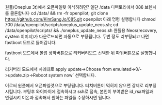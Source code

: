 원플(Oneplus 3t)에서 오픈파일럿 이식하려면?
일단 /data 디렉토리에서 088 브렌치를 클론합니다
cd /data/ && rm -fr openpilot; git clone https://github.com/KimSangJo/085.git openpilot
아래 명령 실행합니다
chmod 700 /data/openpilot/scripts/oneplus_update_neos.sh;
cd /data/openpilot/scripts/ && ./oneplus_update_neos.sh
원플용 Neos(recovery, system 이미지)가 다운로드되면 자동으로 부팅됩니다. 두번 정도 리부팅되고 나면 fastboot 모드로 들어갑니다.

fastboot 모드에서 볼륨 상하버튼으로 리커버리모드 선택한 뒤 파워버튼으로 실행합니다.

리커버리 모드에서 차례대로 apply update->Choose from emulated->0/->update.zip->Reboot system now` 선택합니다.

이로써 원플에서 오픈파일럿으로 부팅됩니다. 터치버튼이 먹히지 않으면 강제로 리부팅시킵니다. 부팅후 와이파이에 접속하시고 ssh로 접속, 본인이 부여받은 id_rsa파일과 연결시켜 이온과 접속해서 원하는 파일들 수정하시면 됩니다.